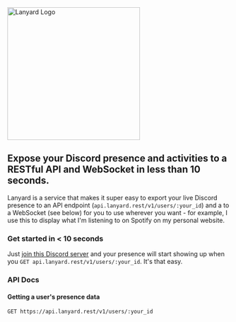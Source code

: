 <img src="https://storage.googleapis.com/lanyard/static/lanyardtemplogo.png" alt="Lanyard Logo" width="300"/>

## Expose your Discord presence and activities to a RESTful API and WebSocket in less than 10 seconds.

Lanyard is a service that makes it super easy to export your live Discord presence to an API endpoint (`api.lanyard.rest/v1/users/:your_id`) and a to a WebSocket (see below) for you to use wherever you want - for example, I use this to display what I'm listening to on Spotify on my personal website.

### Get started in < 10 seconds

Just [join this Discord server](https://discord.gg/UrXF2cfJ7F) and your presence will start showing up when you `GET api.lanyard.rest/v1/users/:your_id`. It's that easy.

### API Docs
#### Getting a user's presence data
`GET https://api.lanyard.rest/v1/users/:your_id`
